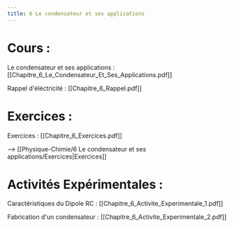 ```yaml
---
title: 6 Le condensateur et ses applications
---
```

# Cours :
Le condensateur et ses applications : [[Chapitre_6_Le_Condensateur_Et_Ses_Applications.pdf]]

Rappel d'éléctricité : [[Chapitre_6_Rappel.pdf]]

# Exercices :
Exercices : [[Chapitre_6_Exercices.pdf]]

--> [[Physique-Chimie/6 Le condensateur et ses applications/Exercices|Exercices]]
# Activités Expérimentales :
Caractéristiques du Dipole RC : [[Chapitre_6_Activite_Experimentale_1.pdf]]

Fabrication d'un condensateur : [[Chapitre_6_Activite_Experimentale_2.pdf]]